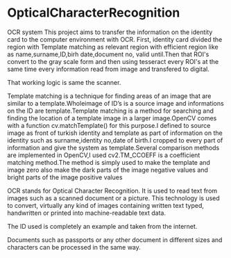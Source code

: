 # OpticalCharacterRecognition
OCR system
This project aims to transfer the information on the identity card to the computer environment with OCR. First, identity card divided the region with Template matching as relevant region with efficient region like as name,surname,ID,birh date,document no, valid until.Then that ROI's convert to the gray scale form and then using tesseract every ROI's at the same time every information read from image and transfered to digital.



That working logic is same the scanner.


Template matching is a technique for finding areas of an image that are similar to a template.Wholeimage of ID’s is a source image and informations on the ID are template.Template matching is a method for searching and finding the location of a template image in a larger image.OpenCV comes with a function cv.matchTemplate() for this purpose.I defined to source image as front of turkish identity and template as part of information on the identity such as surname,identity no,date of birth.I cropped to every part of information and give the system as template.Several comparison methods are implemented in OpenCV,I used cv2.TM_CCOEFF is a coefficient matching method.The method is simply used to make the template and image zero also make the dark parts of the image negative values and bright parts of the image positive values



OCR stands for Optical Character Recognition. It is used to read text from images such as a scanned document or a picture. This technology is used to convert, virtually any kind of images containing written text typed, handwritten or printed into machine-readable text data.




The ID used is completely an example and taken from the internet.




Documents such as passports or any other document in different sizes and characters can be processed in the same way.
